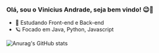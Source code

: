 ### Olá, sou o Vinicius Andrade, seja bem vindo! 😉👋

- 🔭 Estudando Front-end e Back-end
- 🪐 Focado em Java, Python, Javascript

![Anurag's GitHub stats](https://github-readme-stats.vercel.app/api?username=viniciusandradee&show_icons=true&theme=radical)
